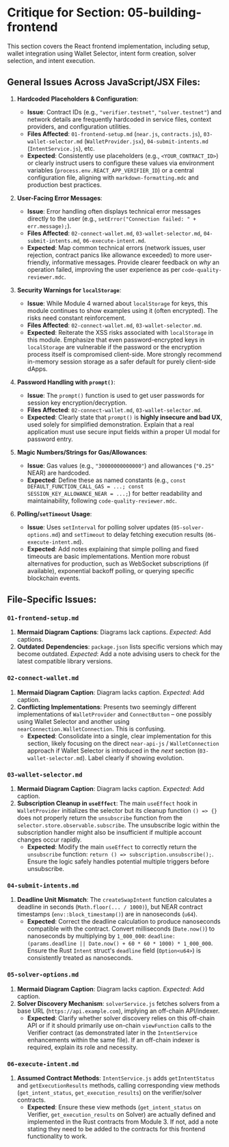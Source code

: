 # Critique for Section: 05-building-frontend

This section covers the React frontend implementation, including setup, wallet integration using Wallet Selector, intent form creation, solver selection, and intent execution.

## General Issues Across JavaScript/JSX Files:

1.  **Hardcoded Placeholders & Configuration**:

    - **Issue**: Contract IDs (e.g., `"verifier.testnet"`, `"solver.testnet"`) and network details are frequently hardcoded in service files, context providers, and configuration utilities.
    - **Files Affected**: `01-frontend-setup.md` (`near.js`, `contracts.js`), `03-wallet-selector.md` (`WalletProvider.jsx`), `04-submit-intents.md` (`IntentService.js`), etc.
    - **Expected**: Consistently use placeholders (e.g., `<YOUR_CONTRACT_ID>`) or clearly instruct users to configure these values via environment variables (`process.env.REACT_APP_VERIFIER_ID`) or a central configuration file, aligning with `markdown-formatting.mdc` and production best practices.

2.  **User-Facing Error Messages**:

    - **Issue**: Error handling often displays technical error messages directly to the user (e.g., `setError("Connection failed: " + err.message);`).
    - **Files Affected**: `02-connect-wallet.md`, `03-wallet-selector.md`, `04-submit-intents.md`, `06-execute-intent.md`.
    - **Expected**: Map common technical errors (network issues, user rejection, contract panics like allowance exceeded) to more user-friendly, informative messages. Provide clearer feedback on _why_ an operation failed, improving the user experience as per `code-quality-reviewer.mdc`.

3.  **Security Warnings for `localStorage`**:

    - **Issue**: While Module 4 warned about `localStorage` for keys, this module continues to show examples using it (often encrypted). The risks need constant reinforcement.
    - **Files Affected**: `02-connect-wallet.md`, `03-wallet-selector.md`.
    - **Expected**: Reiterate the XSS risks associated with `localStorage` in this module. Emphasize that even password-encrypted keys in `localStorage` are vulnerable if the password or the encryption process itself is compromised client-side. More strongly recommend in-memory session storage as a safer default for purely client-side dApps.

4.  **Password Handling with `prompt()`**:

    - **Issue**: The `prompt()` function is used to get user passwords for session key encryption/decryption.
    - **Files Affected**: `02-connect-wallet.md`, `03-wallet-selector.md`.
    - **Expected**: Clearly state that `prompt()` is **highly insecure and bad UX**, used solely for simplified demonstration. Explain that a real application must use secure input fields within a proper UI modal for password entry.

5.  **Magic Numbers/Strings for Gas/Allowances**:

    - **Issue**: Gas values (e.g., `"30000000000000"`) and allowances (`"0.25"` NEAR) are hardcoded.
    - **Expected**: Define these as named constants (e.g., `const DEFAULT_FUNCTION_CALL_GAS = ...; const SESSION_KEY_ALLOWANCE_NEAR = ...;`) for better readability and maintainability, following `code-quality-reviewer.mdc`.

6.  **Polling/`setTimeout` Usage**:
    - **Issue**: Uses `setInterval` for polling solver updates (`05-solver-options.md`) and `setTimeout` to delay fetching execution results (`06-execute-intent.md`).
    - **Expected**: Add notes explaining that simple polling and fixed timeouts are basic implementations. Mention more robust alternatives for production, such as WebSocket subscriptions (if available), exponential backoff polling, or querying specific blockchain events.

## File-Specific Issues:

### `01-frontend-setup.md`

1.  **Mermaid Diagram Captions**: Diagrams lack captions. _Expected_: Add captions.
2.  **Outdated Dependencies**: `package.json` lists specific versions which may become outdated. _Expected_: Add a note advising users to check for the latest compatible library versions.

### `02-connect-wallet.md`

1.  **Mermaid Diagram Caption**: Diagram lacks caption. _Expected_: Add caption.
2.  **Conflicting Implementations**: Presents two seemingly different implementations of `WalletProvider` and `ConnectButton` – one possibly using Wallet Selector and another using `nearConnection.WalletConnection`. This is confusing.
    - **Expected**: Consolidate into a single, clear implementation for this section, likely focusing on the direct `near-api-js` / `WalletConnection` approach if Wallet Selector is introduced in the _next_ section (`03-wallet-selector.md`). Label clearly if showing evolution.

### `03-wallet-selector.md`

1.  **Mermaid Diagram Caption**: Diagram lacks caption. _Expected_: Add caption.
2.  **Subscription Cleanup in `useEffect`**: The main `useEffect` hook in `WalletProvider` initializes the selector but its cleanup function `() => {}` does not properly return the `unsubscribe` function from the `selector.store.observable.subscribe`. The unsubscribe logic within the subscription handler might also be insufficient if multiple account changes occur rapidly.
    - **Expected**: Modify the main `useEffect` to correctly return the `unsubscribe` function: `return () => subscription.unsubscribe();`. Ensure the logic safely handles potential multiple triggers before unsubscribe.

### `04-submit-intents.md`

1.  **Deadline Unit Mismatch**: The `createSwapIntent` function calculates a deadline in seconds (`Math.floor(... / 1000)`), but NEAR contract timestamps (`env::block_timestamp()`) are in nanoseconds (`u64`).
    - **Expected**: Correct the deadline calculation to produce nanoseconds compatible with the contract. Convert milliseconds (`Date.now()`) to nanoseconds by multiplying by `1_000_000`: `deadline: (params.deadline || Date.now() + 60 * 60 * 1000) * 1_000_000`. Ensure the Rust `Intent` struct's `deadline` field (`Option<u64>`) is consistently treated as nanoseconds.

### `05-solver-options.md`

1.  **Mermaid Diagram Caption**: Diagram lacks caption. _Expected_: Add caption.
2.  **Solver Discovery Mechanism**: `solverService.js` fetches solvers from a base URL (`https://api.example.com`), implying an off-chain API/indexer.
    - **Expected**: Clarify whether solver discovery relies on this off-chain API or if it should primarily use on-chain `viewFunction` calls to the Verifier contract (as demonstrated later in the `IntentService` enhancements within the same file). If an off-chain indexer is required, explain its role and necessity.

### `06-execute-intent.md`

1.  **Assumed Contract Methods**: `IntentService.js` adds `getIntentStatus` and `getExecutionResults` methods, calling corresponding view methods (`get_intent_status`, `get_execution_results`) on the verifier/solver contracts.
    - **Expected**: Ensure these view methods (`get_intent_status` on Verifier, `get_execution_results` on Solver) are actually defined and implemented in the Rust contracts from Module 3. If not, add a note stating they need to be added to the contracts for this frontend functionality to work.
